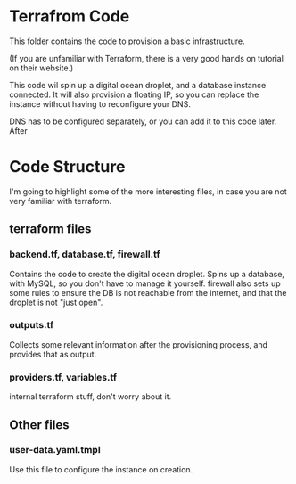 
# Terrafrom Code 

This folder contains the code to provision a basic infrastructure.

(If you are unfamiliar with Terraform, there is a very good hands on tutorial on their website.)


This code wil spin up a digital ocean droplet, and a database instance connected.
It will also provision a floating IP, so you can replace the instance without having
to reconfigure your DNS.

DNS has to be configured separately, or you can add it to this code later.
After 



# Code Structure

I'm going to highlight some of the more interesting files, in case you are not very 
familiar with terraform.

## terraform files

### backend.tf, database.tf, firewall.tf

Contains the code to create the digital ocean droplet.
Spins up a database, with MySQL, so you don't have to manage it yourself.
firewall also sets up some rules to ensure the DB is not reachable from the internet,
and that the droplet is not "just open".

### outputs.tf

Collects some relevant information after the provisioning process, and
provides that as output.

### providers.tf, variables.tf

internal terraform stuff, don't worry about it.

## Other files

### user-data.yaml.tmpl

Use this file to configure the instance on creation.
